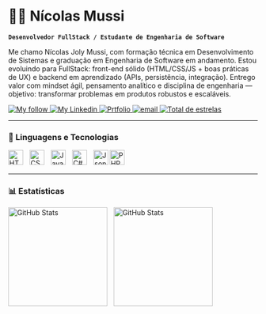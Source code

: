 # 👨‍💻 Nícolas Mussi

**`Desenvolvedor FullStack / Estudante de Engenharia de Software`**

Me chamo Nícolas Joly Mussi, com formação técnica em Desenvolvimento de Sistemas e graduação em Engenharia de Software em andamento. Estou evoluindo para FullStack: front-end sólido (HTML/CSS/JS + boas práticas de UX) e backend em aprendizado (APIs, persistência, integração). Entrego valor com mindset ágil, pensamento analítico e disciplina de engenharia — objetivo: transformar problemas em produtos robustos e escaláveis.

<p align="left">
    <a href="https://www.instagram.com/11_mussi/">
        <img 
            alt="My follow" 
            title="Meu Instagram" 
            src="https://custom-icon-badges.demolab.com/badge/-11_mussi-purple?style=for-the-badge&logo=instagram&logoColor=white"
        />
    </a>
    <a href="https://www.linkedin.com/in/n%C3%ADcolas-mussi/">
        <img 
            alt="My Linkedin" 
            title="Perfil Linkedin" 
            src="https://custom-icon-badges.demolab.com/badge/-Meu Linkedin-teal?style=for-the-badge&logo=repo-template&logoColor=white"
        />
    </a> 
   <a href="https://nicolasjolymussi.github.io/Portfolio-Nicolas/">
        <img 
            alt="Prtfolio" 
            title="De uma olhada no meu Portfólio😁" 
            src="https://custom-icon-badges.demolab.com/github/followers/NicolasJolyMussi?color=236ad3&labelColor=1155ba&style=for-the-badge&logo=github&label=Portfolio&logoColor=white"
        />
    </a>
    <a href="https://mail.google.com/mail/u/0/?tab=rm&ogbl#inbox?compose=CllgCHrjFGsWXNqZRMlfDMTBLdtqrSjMrKpnQXWqWtkmxHCCqZQSHclvwLKxHFjbpdPfpkNwnxq">
        <img 
            alt="email" 
            title="Entre em contato" 
            src="https://custom-icon-badges.demolab.com/badge/-Email-red?style=for-the-badge&logo=email&logoColor=white"
        />
    </a>
     <a href="https://github.com/Larissakich?tab=repositories&sort=stargazers">
        <img 
            alt="Total de estrelas" 
            title="Total de estrelas GitHub" 
            src="https://custom-icon-badges.demolab.com/badge/Curitiba-PR-purple?style=for-the-badge&logo=location&logoColor=white"
        />
    </a>
</p>

---

### 🤖 Linguagens e Tecnologias

<img 
    align="left" 
    alt="HTML"
    title="HTML" 
    width="30px"
    style="padding-right: 10px;" 
    src="https://cdn.jsdelivr.net/gh/devicons/devicon@latest/icons/html5/html5-original.svg" 
/>

<img 
    align="left" 
    alt="CSS" 
    title="CSS"
    width="30px" 
    style="padding-right: 10px;" 
    src="https://cdn.jsdelivr.net/gh/devicons/devicon@latest/icons/css3/css3-original.svg" 
/>

<img 
    align="left" 
    alt="JavaScript" 
    title="JavaScript"
    width="30px" 
    style="padding-right: 10px;" 
    src="https://cdn.jsdelivr.net/gh/devicons/devicon@latest/icons/javascript/javascript-original.svg" 
/>

<img
    align="left"
    alte="C#"
    title="C#"
    width="30px"
    style="padding-right: 10px;"
    src="https://cdn.jsdelivr.net/gh/devicons/devicon@latest/icons/csharp/csharp-original.svg" 
/>

<img
    align="left"
    alte="Json"
    title="Json"
    width="30px"
    style="padding-rigth: 10px;"
    src="https://cdn.jsdelivr.net/gh/devicons/devicon@latest/icons/json/json-original.svg"
/>
          
<img
    align="left" 
    alt="PHP" 
    title="PHP"
    width="30px" 
    style="padding-right: 10px;" 
    src="https://cdn.jsdelivr.net/gh/devicons/devicon@latest/icons/php/php-original.svg" 
/>
          

<br/>
<br/>

---

### 📊 Estatísticas

<p>
  <img 
    align="left" 
    alt="GitHub Stats" 
    height="200" 
    style="padding-right: 10px;" 
    src="https://github-readme-stats.vercel.app/api?username=NicolasJolyMussi&show_icons=true&theme=tokyonight&include_all_commits=true&locale=pt-br" 
  />

<img 
      align="left" 
      alt="GitHub Stats" 
      height="200" 
      src="https://github-readme-stats.vercel.app/api/top-langs/?username=NicolasJolyMussi&theme=tokyonight&layout=compact&custom_title=Tecnologias&langs_count=7" 
  />
</p>
